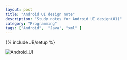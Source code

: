 ```yaml
---
layout: post
title: "Android UI design note"
description: "Study notes for Android UI design(01)"
category: "Programming"
tags: ["Android",  "Java", "xml" ]
---
```


{% include JB/setup %}

![Android_UI](http://developer.android.com/design/media/principles_get_to_know_me.png)



